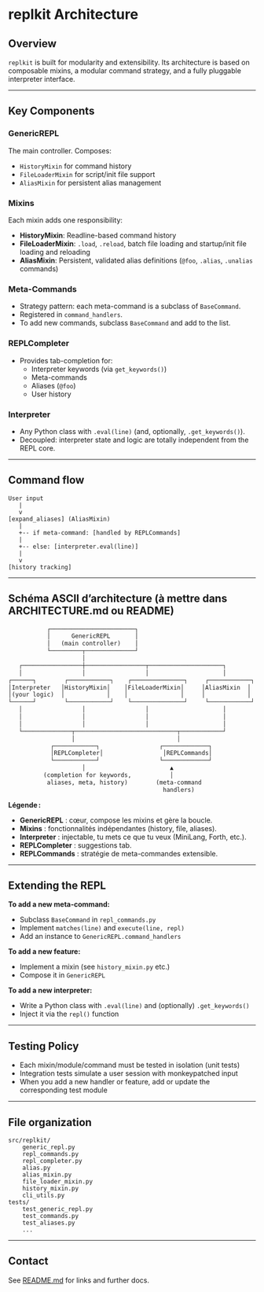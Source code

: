 # replkit Architecture

## Overview

`replkit` is built for modularity and extensibility. Its architecture is based on composable mixins, a modular command strategy, and a fully pluggable interpreter interface.

---

## Key Components

### GenericREPL

The main controller. Composes:

- `HistoryMixin` for command history
- `FileLoaderMixin` for script/init file support
- `AliasMixin` for persistent alias management

### Mixins

Each mixin adds one responsibility:

- **HistoryMixin**: Readline-based command history
- **FileLoaderMixin**: `.load`, `.reload`, batch file loading and startup/init file loading and reloading
- **AliasMixin**: Persistent, validated alias definitions (`@foo`, `.alias`, `.unalias` commands)

### Meta-Commands

- Strategy pattern: each meta-command is a subclass of `BaseCommand`.
- Registered in `command_handlers`.
- To add new commands, subclass `BaseCommand` and add to the list.

### REPLCompleter

- Provides tab-completion for:
  - Interpreter keywords (via `get_keywords()`)
  - Meta-commands
  - Aliases (`@foo`)
  - User history

### Interpreter

- Any Python class with `.eval(line)` (and, optionally, `.get_keywords()`).
- Decoupled: interpreter state and logic are totally independent from the REPL core.

---

## Command flow

```text
User input
   |
   v
[expand_aliases] (AliasMixin)
   |
   +-- if meta-command: [handled by REPLCommands]
   |
   +-- else: [interpreter.eval(line)]
   |
   v
[history tracking]
```

---

## Schéma ASCII d’architecture (à mettre dans ARCHITECTURE.md ou README)

```txt
           ┌────────────────────────┐
           │      GenericREPL       │
           │   (main controller)    │
           └─────────┬──────────────┘
                     │
   ┌─────────────────┼─────────────────┬─────────────────────┐
   │                 │                 │                     │
┌──────┐        ┌────────────┐    ┌───────────────┐     ┌────────────┐
│Interpreter   │HistoryMixin│    │FileLoaderMixin│     │AliasMixin  │
│(your logic)  │            │    │               │     │            │
└──────┘        └────────────┘    └───────────────┘     └────────────┘
   │                 │                 │                     │
   │                 │                 │                     │
   │                 │                 │                     │
   └──────────────┬─────────────────────────────┬────────────┘
                  │                             │
            ┌────────────┐                 ┌─────────────┐
            │REPLCompleter│                 │REPLCommands│
            └────────────┘                 └─────────────┘
                     │                        ▲
          (completion for keywords,           │
           aliases, meta, history)        (meta-command
                                            handlers)
```

**Légende :**

- **GenericREPL** : cœur, compose les mixins et gère la boucle.
- **Mixins** : fonctionnalités indépendantes (history, file, aliases).
- **Interpreter** : injectable, tu mets ce que tu veux (MiniLang, Forth, etc.).
- **REPLCompleter** : suggestions tab.
- **REPLCommands** : stratégie de meta-commandes extensible.

---

## Extending the REPL

**To add a new meta-command:**

- Subclass `BaseCommand` in `repl_commands.py`
- Implement `matches(line)` and `execute(line, repl)`
- Add an instance to `GenericREPL.command_handlers`

**To add a new feature:**

- Implement a mixin (see `history_mixin.py` etc.)
- Compose it in `GenericREPL`

**To add a new interpreter:**

- Write a Python class with `.eval(line)` and (optionally) `.get_keywords()`
- Inject it via the `repl()` function

---

## Testing Policy

- Each mixin/module/command must be tested in isolation (unit tests)
- Integration tests simulate a user session with monkeypatched input
- When you add a new handler or feature, add or update the corresponding test module

---

## File organization

```
src/replkit/
    generic_repl.py
    repl_commands.py
    repl_completer.py
    alias.py
    alias_mixin.py
    file_loader_mixin.py
    history_mixin.py
    cli_utils.py
tests/
    test_generic_repl.py
    test_commands.py
    test_aliases.py
    ...
```

---

## Contact

See [README.md](./README.md) for links and further docs.
